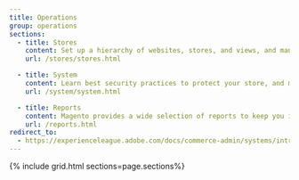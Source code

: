 ```yaml
---
title: Operations
group: operations
sections:
  - title: Stores
    content: Set up a hierarchy of websites, stores, and views, and manage the configuration. Set up the taxes, and currency rates for each store, and learn how attributes are used throughout the system.
    url: /stores/stores.html

  - title: System
    content: Learn best security practices to protect your store, and manage permissions. Learn how to import and export data, manage integrations and extensions, and take care of routine maintenance.
    url: /system/system.html

  - title: Reports
    content: Magento provides a wide selection of reports to keep you informed on your marketing efforts, sales products, and customer activity. The Reports menu provides easy access to current information about your sales, products, customers, and promotions.
    url: /reports.html
redirect_to:
  - https://experienceleague.adobe.com/docs/commerce-admin/systems/introduction.html#operations-management
---
```


{% include grid.html sections=page.sections%}
